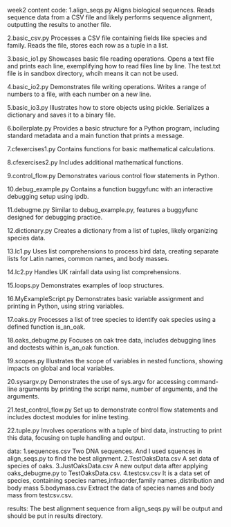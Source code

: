 week2 content
code:
1.align_seqs.py
Aligns biological sequences. Reads sequence data from a CSV file and likely performs sequence alignment, outputting the results to another file.

2.basic_csv.py
Processes a CSV file containing fields like species and family. Reads the file, stores each row as a tuple in a list.

3.basic_io1.py
Showcases basic file reading operations. Opens a text file and prints each line, exemplifying how to read files line by line.
The test.txt file is in sandbox directory, whcih means it can not be used.

4.basic_io2.py
Demonstrates file writing operations. Writes a range of numbers to a file, with each number on a new line. 

5.basic_io3.py
Illustrates how to store objects using pickle. Serializes a dictionary and saves it to a binary file.

6.boilerplate.py
Provides a basic structure for a Python program, including standard metadata and a main function that prints a message.

7.cfexercises1.py
Contains functions for basic mathematical calculations.

8.cfexercises2.py
Includes additional mathematical functions.

9.control_flow.py
Demonstrates various control flow statements in Python.

10.debug_example.py
Contains a function buggyfunc with an interactive debugging setup using ipdb.

11.debugme.py
Similar to debug_example.py, features a buggyfunc designed for debugging practice.

12.dictionary.py
Creates a dictionary from a list of tuples, likely organizing species data.

13.lc1.py
Uses list comprehensions to process bird data, creating separate lists for Latin names, common names, and body masses.

14.lc2.py
Handles UK rainfall data using list comprehensions.

15.loops.py
Demonstrates examples of loop structures.

16.MyExampleScript.py
Demonstrates basic variable assignment and printing in Python, using string variables.

17.oaks.py
Processes a list of tree species to identify oak species using a defined function is_an_oak.

18.oaks_debugme.py
Focuses on oak tree data, includes debugging lines and doctests within is_an_oak function.

19.scopes.py
Illustrates the scope of variables in nested functions, showing impacts on global and local variables.

20.sysargv.py
Demonstrates the use of sys.argv for accessing command-line arguments by printing the script name, number of arguments, and the arguments.

21.test_control_flow.py
Set up to demonstrate control flow statements and includes doctest modules for inline testing.

22.tuple.py
Involves operations with a tuple of bird data, instructing to print this data, focusing on tuple handling and output.

data:
1.sequences.csv
Two DNA sequences. And I used squences in align_seqs.py to find the best alignment.
2.TestOaksData.csv
A set data of species of oaks.
3.JustOaksData.csv
A new output data after applying oaks_debugme.py to TestOaksData.csv.
4.testcsv.csv
It is a data set of species, containing species names,infraorder,family names ,distribution and body mass
5.bodymass.csv
Extract the data of species names and body mass from testcsv.csv.

results:
The best alignment sequence from align_seqs.py will be output and should be put in results directory.
